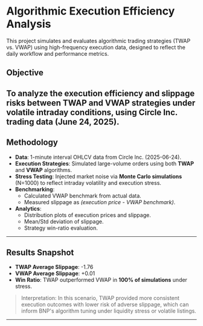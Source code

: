 # Algorithmic Execution Efficiency Analysis

This project simulates and evaluates algorithmic trading strategies (TWAP vs. VWAP) using high-frequency execution data, designed to reflect the daily workflow and performance metrics.

## Objective

To analyze the execution efficiency and slippage risks between **TWAP** and **VWAP** strategies under volatile intraday conditions, using **Circle Inc.** trading data (June 24, 2025). 
---

##  Methodology

- **Data**: 1-minute interval OHLCV data from Circle Inc. (2025-06-24).
- **Execution Strategies**: Simulated large-volume orders using both **TWAP** and **VWAP** algorithms.
- **Stress Testing**: Injected market noise via **Monte Carlo simulations** (N=1000) to reflect intraday volatility and execution stress.
- **Benchmarking**:
  - Calculated VWAP benchmark from actual data.
  - Measured slippage as *(execution price - VWAP benchmark)*.
- **Analytics**: 
  - Distribution plots of execution prices and slippage.
  - Mean/Std deviation of slippage.
  - Strategy win-ratio evaluation.

---

## Results Snapshot

- **TWAP Average Slippage**: -1.76  
- **VWAP Average Slippage**: +0.01  
- **Win Ratio**: TWAP outperformed VWAP in **100% of simulations** under stress.

> Interpretation: In this scenario, TWAP provided more consistent execution outcomes with lower risk of adverse slippage, which can inform BNP's algorithm tuning under liquidity stress or volatile listings.
---
